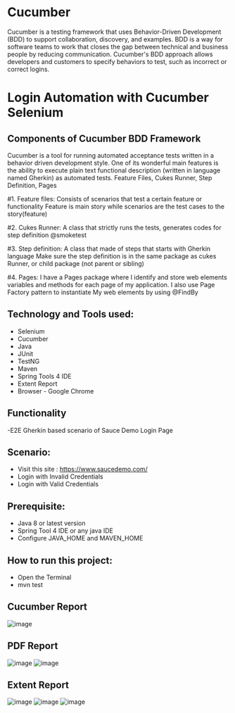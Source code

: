 # Cucumber
Cucumber is a testing framework that uses Behavior-Driven Development (BDD) to support collaboration, discovery, and examples. BDD is a way for software teams to work that closes the gap between technical and business people by reducing communication. Cucumber's BDD approach allows developers and customers to specify behaviors to test, such as incorrect or correct logins.

# Login Automation with Cucumber Selenium

## Components of Cucumber BDD Framework
Cucumber is a tool for running automated acceptance tests written in a behavior driven development style. One of its wonderful main features is the ability to execute plain text functional description (written in language named Gherkin) as automated tests. Feature Files, Cukes Runner, Step Definition, Pages

#1. Feature files: 
Consists of scenarios that test a certain feature or functionality
Feature is main story while scenarios are the test cases to the story(feature) 

#2. Cukes Runner:
A class that strictly runs the tests, generates codes for step definition @smoketest 

#3. Step definition: 
A class that made of steps that starts with Gherkin language 
Make sure the step definition is in the same package as cukes Runner, or child package (not parent or sibling)

#4. Pages:
I have a Pages package where I identify and store web elements variables and methods for each page of my application.
I also use Page Factory pattern to instantiate 
My web elements by using @FindBy

## Technology and Tools used:
- Selenium
- Cucumber
- Java
- JUnit
- TestNG
- Maven
- Spring Tools 4 IDE
- Extent Report
- Browser - Google Chrome

## Functionality
-E2E Gherkin based scenario of Sauce Demo Login Page 

## Scenario:
- Visit this site : https://www.saucedemo.com/
- Login with Invalid Credentials
- Login with Valid Credentials

## Prerequisite:
- Java 8 or latest version
- Spring Tool 4 IDE or any java IDE
- Configure JAVA_HOME and MAVEN_HOME

## How to run this project:
- Open the Terminal
- mvn test

## Cucumber Report

![image](https://github.com/tanvirseraj/Sauce-Demo-BDD-Testing-with-Cucumber/assets/85784149/755fa64b-acec-4617-bda0-6765b9d54aaf)

## PDF Report
![image](https://github.com/tanvirseraj/Sauce-Demo-BDD-Testing-with-Cucumber/assets/85784149/1c51cfdc-a5a4-499c-bb2c-5256cc830f37)
![image](https://github.com/tanvirseraj/Sauce-Demo-BDD-Testing-with-Cucumber/assets/85784149/41e4452d-0837-405f-a3a3-5138224d529e)


## Extent Report
![image](https://github.com/tanvirseraj/Sauce-Demo-BDD-Testing-with-Cucumber/assets/85784149/08aa9679-baa2-4a25-8df9-59fa2b56c695)
![image](https://github.com/tanvirseraj/Sauce-Demo-BDD-Testing-with-Cucumber/assets/85784149/3b4a0cd5-e81b-42c1-a241-d58c23805bd5)
![image](https://github.com/tanvirseraj/Sauce-Demo-BDD-Testing-with-Cucumber/assets/85784149/587f89e7-97a5-42d1-990e-7e40ee174a31)







